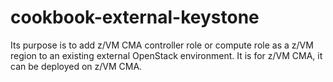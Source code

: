 # cookbook-external-keystone

Its purpose is to add z/VM CMA controller role or compute role as a z/VM region to an existing external OpenStack environment.
It is for z/VM CMA, it can be deployed on z/VM CMA. 
